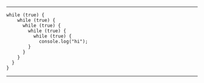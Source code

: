 ***
```
while (true) {
    while (true) {
      while (true) {
        while (true) {
          while (true) {
            console.log("hi");
        }
      }
    }
  }
}
```
***
<!--
**anqst/anqst** is a ✨ _special_ ✨ repository because its `README.md` (this file) appears on your GitHub profile.

Here are some ideas to get you started:

- 🔭 I’m currently working on ...
- 🌱 I’m currently learning ...
- 👯 I’m looking to collaborate on ...
- 🤔 I’m looking for help with ...
- 💬 Ask me about ...
- 📫 How to reach me: ...
- 😄 Pronouns: ...
- ⚡ Fun fact: ...
-->
